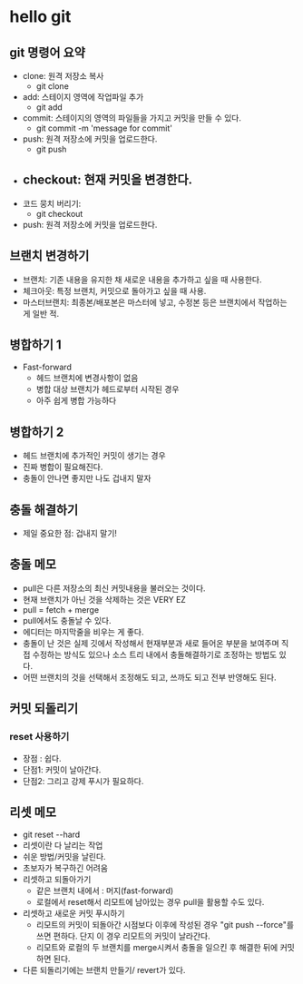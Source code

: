 # hello git

## git 명령어 요약

- clone: 원격 저장소 복사
    - git clone <link>
- add: 스테이지 영역에 작업파일 추가
    - git add <files>
- commit: 스테이지의 영역의 파일들을 가지고 커밋을 만들 수 있다.
    - git commit -m 'message for commit'
- push: 원격 저장소에 커밋을 업로드한다.
    - git push <remote> <branch>
- checkout: 현재 커밋을 변경한다.
    -
- 코드 뭉치 버리기: 
    - git checkout <filename>
- push: 원격 저장소에 커밋을 업로드한다.

## 브랜치 변경하기

- 브랜치: 기존 내용을 유지한 채 새로운 내용을 추가하고 싶을 때 사용한다.
- 체크아웃: 특정 브랜치, 커밋으로 돌아가고 싶을 때 사용.
- 마스터브랜치: 최종본/배포본은 마스터에 넣고, 수정본 등은 브랜치에서 작업하는 게 일반 적.


## 병합하기 1
- Fast-forward
   - 헤드 브랜치에 변경사항이 없음
   - 병합 대상 브랜치가 헤드로부터 시작된 경우
   - 아주 쉽게 병합 가능하다

## 병합하기 2
- 헤드 브랜치에 추가적인 커밋이 생기는 경우
- 진짜 병합이 필요해진다.
- 충돌이 안나면 좋지만 나도 겁내지 말자

## 충돌 해결하기

- 제일 중요한 점: 겁내지 말기!

## 충돌 메모
- pull은 다른 저장소의 최신 커밋내용을 불러오는 것이다.
- 현재 브랜치가 아닌 것을 삭제하는 것은 VERY EZ
- pull = fetch + merge
- pull에서도 충돌날 수 있다.
- 에디터는 마지막줄을 비우는 게 좋다.
- 충돌이 난 것은 실제 깃에서 작성해서 현재부분과 새로 들어온 부분을 보여주며 직접 수정하는 방식도 있으나 소스 트리 내에서 충돌해결하기로 조정하는 방법도 있다.
- 어떤 브랜치의 것을 선택해서 조정해도 되고, 쓰까도 되고 전부 반영해도 된다.

## 커밋 되돌리기

### reset 사용하기

- 장점 : 쉽다.
- 단점1: 커밋이 날아간다.
- 단점2: 그리고 강제 푸시가 필요하다.

## 리셋 메모

- git reset --hard
- 리셋이란 다 날리는 작업
- 쉬운 방법/커밋을 날린다.
- 초보자가 복구하긴 어려움
- 리셋하고 되돌아가기
    - 같은 브랜치 내에서 : 머지(fast-forward)
    - 로컬에서 reset해서 리모트에 남아있는 경우 pull을 활용할 수도 있다.
- 리셋하고 새로운 커밋 푸시하기
    - 리모트의 커밋이 되돌아간 시점보다 이후에 작성된 경우 "git push --force"를 쓰면 편하다. 단지 이 경우 리모트의 커밋이 날라간다.
    - 리모트와 로컬의 두 브랜치를 merge시켜서 충돌을 일으킨 후 해결한 뒤에 커밋하면 된다.
- 다른 되돌리기에는 브랜치 만들기/ revert가 있다.
